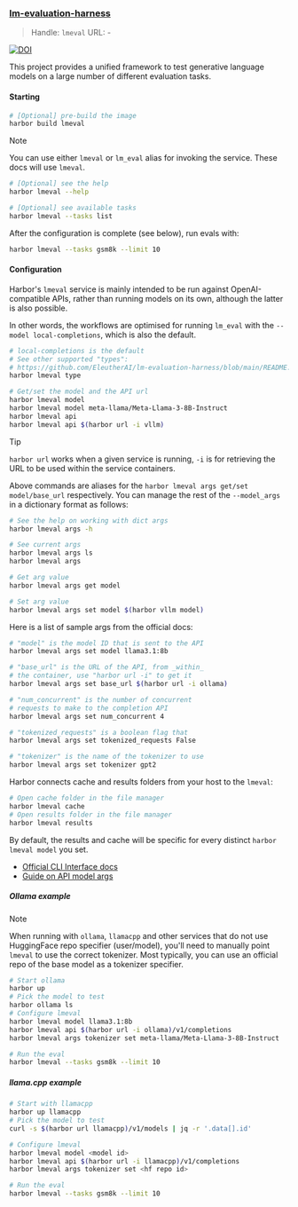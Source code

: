 ### [lm-evaluation-harness](https://github.com/EleutherAI/lm-evaluation-harness)

> Handle: `lmeval`
> URL: -

[![DOI](https://zenodo.org/badge/DOI/10.5281/zenodo.10256836.svg)](https://doi.org/10.5281/zenodo.10256836)

This project provides a unified framework to test generative language models on a large number of different evaluation tasks.

#### Starting

```bash
# [Optional] pre-build the image
harbor build lmeval
```

> [!NOTE]
> You can use either `lmeval` or `lm_eval` alias for invoking the service. These docs will use `lmeval`.

```bash
# [Optional] see the help
harbor lmeval --help

# [Optional] see available tasks
harbor lmeval --tasks list
```

After the configuration is complete (see below), run evals with:

```bash
harbor lmeval --tasks gsm8k --limit 10
```

#### Configuration

Harbor's `lmeval` service is mainly intended to be run against OpenAI-compatible APIs, rather than running models on its own, although the latter is also possible.

In other words, the workflows are optimised for running `lm_eval` with the `--model local-completions`, which is also the default.

```bash
# local-completions is the default
# See other supported "types":
# https://github.com/EleutherAI/lm-evaluation-harness/blob/main/README.md#model-apis-and-inference-servers
harbor lmeval type

# Get/set the model and the API url
harbor lmeval model
harbor lmeval model meta-llama/Meta-Llama-3-8B-Instruct
harbor lmeval api
harbor lmeval api $(harbor url -i vllm)
```

> [!TIP]
> `harbor url` works when a given service is running, `-i` is for retrieving the URL to be used within the service containers.

Above commands are aliases for the `harbor lmeval args get/set model/base_url` respectively. You can manage the rest of the `--model_args` in a dictionary format as follows:

```bash
# See the help on working with dict args
harbor lmeval args -h

# See current args
harbor lmeval args ls
harbor lmeval args

# Get arg value
harbor lmeval args get model

# Set arg value
harbor lmeval args set model $(harbor vllm model)
```

Here is a list of sample args from the official docs:

```bash
# "model" is the model ID that is sent to the API
harbor lmeval args set model llama3.1:8b

# "base_url" is the URL of the API, from _within_
# the container, use "harbor url -i" to get it
harbor lmeval args set base_url $(harbor url -i ollama)

# "num_concurrent" is the number of concurrent
# requests to make to the completion API
harbor lmeval args set num_concurrent 4

# "tokenized_requests" is a boolean flag that
harbor lmeval args set tokenized_requests False

# "tokenizer" is the name of the tokenizer to use
harbor lmeval args set tokenizer gpt2
```

Harbor connects cache and results folders from your host to the `lmeval`:

```bash
# Open cache folder in the file manager
harbor lmeval cache
# Open results folder in the file manager
harbor lmeval results
```

By default, the results and cache will be specific for every distinct `harbor lmeval model` you set.

- [Official CLI Interface docs](https://github.com/EleutherAI/lm-evaluation-harness/blob/main/docs/interface.md)
- [Guide on API model args](https://github.com/EleutherAI/lm-evaluation-harness/blob/main/docs/API_guide.md#templateapi-arguments)

##### Ollama example

> [!NOTE]
> When running with `ollama`, `llamacpp` and other services that do not use HuggingFace repo specifier (user/model), you'll need to manually point `lmeval` to use the correct tokenizer. Most typically, you can use an official repo of the base model as a tokenizer specifier.

```bash
# Start ollama
harbor up
# Pick the model to test
harbor ollama ls
# Configure lmeval
harbor lmeval model llama3.1:8b
harbor lmeval api $(harbor url -i ollama)/v1/completions
harbor lmeval args tokenizer set meta-llama/Meta-Llama-3-8B-Instruct

# Run the eval
harbor lmeval --tasks gsm8k --limit 10
```

##### llama.cpp example

```bash
# Start with llamacpp
harbor up llamacpp
# Pick the model to test
curl -s $(harbor url llamacpp)/v1/models | jq -r '.data[].id'

# Configure lmeval
harbor lmeval model <model id>
harbor lmeval api $(harbor url -i llamacpp)/v1/completions
harbor lmeval args tokenizer set <hf repo id>

# Run the eval
harbor lmeval --tasks gsm8k --limit 10
```